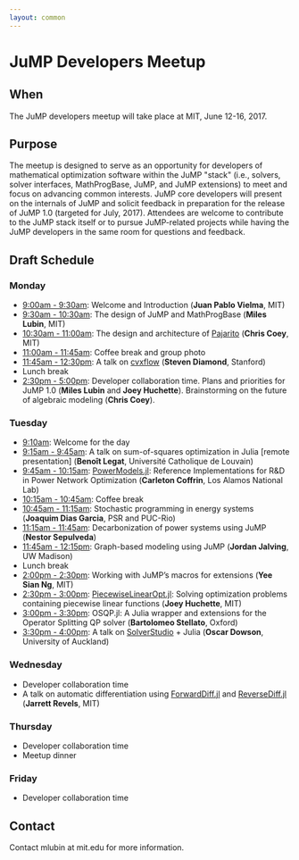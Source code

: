 ```yaml
---
layout: common
---
```


# JuMP Developers Meetup

## When

The JuMP developers meetup will take place at MIT, June 12-16, 2017.

## Purpose

The meetup is designed to serve as an opportunity for developers of mathematical optimization software within the JuMP "stack" (i.e., solvers, solver interfaces, MathProgBase, JuMP, and JuMP extensions) to meet and focus on advancing common interests. JuMP core developers will present on the internals of JuMP and solicit feedback in preparation for the release of JuMP 1.0 (targeted for July, 2017). Attendees are welcome to contribute to the JuMP stack itself or to pursue JuMP-related projects while having the JuMP developers in the same room for questions and feedback.


## Draft Schedule

### Monday

- <a href="https://www.timeanddate.com/worldclock/fixedtime.html?iso=20170612T0900&msg=Welcome+and+Introduction&p1=43&am=30">9:00am - 9:30am</a>: Welcome and Introduction (**Juan Pablo Vielma**, MIT)
- <a href="https://www.timeanddate.com/worldclock/fixedtime.html?iso=20170612T0930&msg=The+design+of+JuMP+and+MathProgBase&p1=43&ah=1">9:30am - 10:30am</a>: The design of JuMP and MathProgBase (**Miles Lubin**, MIT)
- <a href="https://www.timeanddate.com/worldclock/fixedtime.html?iso=20170612T1030&msg=The+design+and+architecture+of+Pajarito&p1=43&am=30">10:30am - 11:00am</a>: The design and architecture of <a href="https://github.com/JuliaOpt/Pajarito.jl">Pajarito</a> (**Chris Coey**, MIT)
- <a href="https://www.timeanddate.com/worldclock/fixedtime.html?iso=20170612T1100&msg=Coffee+break+and+group+photo&p1=43&am=45">11:00am - 11:45am</a>: Coffee break and group photo
- <a href="https://www.timeanddate.com/worldclock/fixedtime.html?iso=20170612T1145&msg=A+talk+on+cvxflow&p1=43&am=45">11:45am - 12:30pm</a>: A talk on <a href="http://stanford.edu/~boyd/papers/cvxflow.html">cvxflow</a> (**Steven Diamond**, Stanford)
- Lunch break
- <a href="https://www.timeanddate.com/worldclock/fixedtime.html?iso=20170612T1430&msg=Developer+collaboration+time&p1=43&ah=2&am=30">2:30pm - 5:00pm</a>: Developer collaboration time. Plans and priorities for JuMP 1.0 (**Miles Lubin** and **Joey Huchette**). Brainstorming on the future of algebraic modeling (**Chris Coey**).

### Tuesday

- <a href="https://www.timeanddate.com/worldclock/fixedtime.html?iso=20170613T0910&msg=Welcome+for+the+day&p1=43&am=5">9:10am</a>: Welcome for the day
- <a href="https://www.timeanddate.com/worldclock/fixedtime.html?iso=20170613T0915&msg=A+talk+on+sum-of-squares+optimization+in+Julia&p1=43&am=30">9:15am - 9:45am</a>: A talk on sum-of-squares optimization in Julia [remote presentation] (**Benoît Legat**, Université Catholique de Louvain)
- <a href="https://www.timeanddate.com/worldclock/fixedtime.html?iso=20170613T0945&msg=Reference+Implementations+for+R%26D+in+Power+Network+Optimization&p1=43&am=30">9:45am - 10:15am</a>: <a href="https://github.com/lanl-ansi/PowerModels.jl">PowerModels.jl</a>: Reference Implementations for R&D in Power Network Optimization (**Carleton Coffrin**, Los Alamos National Lab)
- <a href="https://www.timeanddate.com/worldclock/fixedtime.html?iso=20170613T1015&msg=Coffee+break&p1=43&am=30">10:15am - 10:45am</a>: Coffee break
- <a href="https://www.timeanddate.com/worldclock/fixedtime.html?iso=20170613T1045&msg=Stochastic+programming+in+energy+systems&p1=43&am=30">10:45am - 11:15am</a>: Stochastic programming in energy systems (**Joaquim Dias Garcia**, PSR and PUC-Rio)
- <a href="https://www.timeanddate.com/worldclock/fixedtime.html?iso=20170613T1115&msg=Decarbonization+of+power+systems+using+JuMP&p1=43&am=30">11:15am - 11:45am</a>: Decarbonization of power systems using JuMP (**Nestor Sepulveda**)
- <a href="https://www.timeanddate.com/worldclock/fixedtime.html?iso=20170613T1145&msg=Graph-based+modeling+using+JuMP&p1=43&am=30">11:45am - 12:15pm</a>: Graph-based modeling using JuMP (**Jordan Jalving**, UW Madison)
- Lunch break
- <a href="https://www.timeanddate.com/worldclock/fixedtime.html?iso=20170613T1400&msg=Working+with+JuMP’s+macros+for+extensions&p1=43&am=30">2:00pm - 2:30pm</a>: Working with JuMP’s macros for extensions (**Yee Sian Ng**, MIT)
- <a href="https://www.timeanddate.com/worldclock/fixedtime.html?iso=20170613T1430&msg=Solving+optimization+problems+containing+piecewise+linear+functions&p1=43&am=30">2:30pm - 3:00pm</a>: <a href="https://github.com/joehuchette/PiecewiseLinearOpt.jl">PiecewiseLinearOpt.jl</a>: Solving optimization problems containing piecewise linear functions (**Joey Huchette**, MIT)
- <a href="https://www.timeanddate.com/worldclock/fixedtime.html?iso=20170613T1500&msg=A+Julia+wrapper+and+extensions+for+the+Operator+Splitting+QP+solver&p1=43&am=30">3:00pm - 3:30pm</a>: OSQP.jl: A Julia wrapper and extensions for the Operator Splitting QP solver (**Bartolomeo Stellato**, Oxford)
- <a href="https://www.timeanddate.com/worldclock/fixedtime.html?iso=20170613T1530&msg=A+talk+on+SolverStudio+%2B+Julia&p1=43&am=30">3:30pm - 4:00pm</a>: A talk on <a href="https://solverstudio.org/">SolverStudio</a> + Julia (**Oscar Dowson**, University of Auckland)

### Wednesday

- Developer collaboration time
- A talk on automatic differentiation using <a href="https://github.com/JuliaDiff/ForwardDiff.jl">ForwardDiff.jl</a> and <a href="https://github.com/JuliaDiff/ReverseDiff.jl">ReverseDiff.jl</a> (**Jarrett Revels**, MIT)

### Thursday

- Developer collaboration time
- Meetup dinner

### Friday

- Developer collaboration time




## Contact

Contact mlubin at mit.edu for more information.
